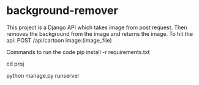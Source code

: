 # background-remover

This project is a Django API which takes image from post request. Then removes the background from the image and returns the image.
To hit the api:
POST /api/cartoon
image:(image_file)

Commands to run the code
pip install -r requirements.txt

cd proj

python manage.py runserver
